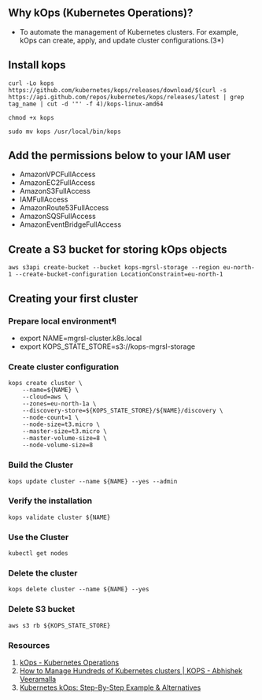 ## Why kOps (Kubernetes Operations)?

- To automate the management of Kubernetes clusters. For example, kOps can create, apply, and update cluster configurations.(3*)

## Install kops

```
curl -Lo kops https://github.com/kubernetes/kops/releases/download/$(curl -s https://api.github.com/repos/kubernetes/kops/releases/latest | grep tag_name | cut -d '"' -f 4)/kops-linux-amd64

chmod +x kops

sudo mv kops /usr/local/bin/kops
```

## Add the permissions below to your IAM user

- AmazonVPCFullAccess
- AmazonEC2FullAccess
- AmazonS3FullAccess
- IAMFullAccess
- AmazonRoute53FullAccess
- AmazonSQSFullAccess
- AmazonEventBridgeFullAccess

## Create a S3 bucket for storing kOps objects

```aws s3api create-bucket --bucket kops-mgrsl-storage --region eu-north-1 --create-bucket-configuration LocationConstraint=eu-north-1```

## Creating your first cluster

### Prepare local environment¶

- export NAME=mgrsl-cluster.k8s.local
- export KOPS_STATE_STORE=s3://kops-mgrsl-storage

### Create cluster configuration

```
kops create cluster \
    --name=${NAME} \
    --cloud=aws \
    --zones=eu-north-1a \
    --discovery-store=${KOPS_STATE_STORE}/${NAME}/discovery \
    --node-count=1 \
    --node-size=t3.micro \
    --master-size=t3.micro \
    --master-volume-size=8 \
    --node-volume-size=8
```

### Build the Cluster

```kops update cluster --name ${NAME} --yes --admin```

### Verify the installation

```kops validate cluster ${NAME}```

### Use the Cluster

```kubectl get nodes```

### Delete the cluster

```kops delete cluster --name ${NAME} --yes```

### Delete S3 bucket

```aws s3 rb ${KOPS_STATE_STORE}```



### Resources
1. [kOps - Kubernetes Operations](https://kops.sigs.k8s.io/)
2. [How to Manage Hundreds of Kubernetes clusters | KOPS  - Abhishek Veeramalla](https://www.youtube.com/watch?v=44Qk55E6CAA)
3. [Kubernetes kOps: Step-By-Step Example & Alternatives](https://blog.kubecost.com/blog/kubernetes-kops/)